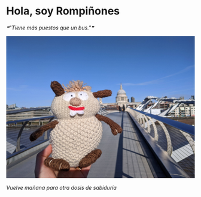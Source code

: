 # Hola, soy Rompiñones

<!--STARTS_HERE_QUOTE_README-->
<i>❝"Tiene más puestos que un bus."❞</i>
<!--ENDS_HERE_QUOTE_README-->

<!--START_SECTION:update_image-->
![alt text](https://raw.githubusercontent.com/focaalvarez/rompinones/main/.github/images/IMG_20220205_105738.jpg?raw=true)
<!--END_SECTION:update_image-->

*Vuelve mañana para otra dosis de sabiduría*
